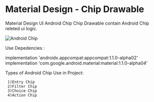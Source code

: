 # Material Design - Chip Drawable
Material Design UI Android Chip
Chip Drawable contain Android Chip releted ui logic.

![Android Chip](https://github.com/milanrupapara/Material-Design_Chip-Drawable/blob/master/chipDrawble.gif)


Use Depedencies :

  implementation 'androidx.appcompat:appcompat:1.1.0-alpha02'
  implementation 'com.google.android.material:material:1.1.0-alpha04'

Types of Android Chip Use in Project:

     1)Entry Chip
     2)Filter Chip
     3)Choice Chip
     4)Action Chip
